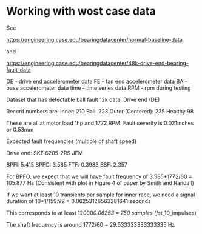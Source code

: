 # Working with wost case data 

See 

https://engineering.case.edu/bearingdatacenter/normal-baseline-data

and 

https://engineering.case.edu/bearingdatacenter/48k-drive-end-bearing-fault-data

DE - drive end accelerometer data
FE - fan end accelerometer data
BA - base accelerometer data
time - time series data
RPM - rpm during testing

Dataset that has detectable ball fault
12k data, Drive end (DE)

Record numbers are:
Inner:            210 
Ball:             223
Outer (Centered): 235
Healthy            98

These are all at motor load 1hp and 1772 RPM.
Fault severity is 0.021inches or 0.53mm


Expected fault frequencies (multiple of shaft speed)

Drive end: SKF 6205-2RS JEM

BPFI: 5.415
BPFO: 3.585
FTF: 0.3983
BSF: 2.357

For BPFO, we expect that we will have fault frequency of 3.585*1772/60 = 105.877 Hz (Consistent with plot in Figure 4 of paper by Smith and Randall)

If we want at least 10 transients per sample for inner race, we need a signal duration of 
10*1/159.92 = 0.06253126563281641 seconds 

This corresponds to at least 
12000*0.06253 = 750 samples (fs*t_10_impulses)



The shaft frequency is around 1772/60 = 29.533333333333335 Hz
